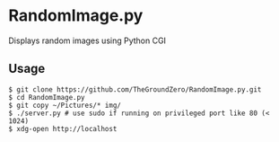 # RandomImage.py
Displays random images using Python CGI


## Usage

    $ git clone https://github.com/TheGroundZero/RandomImage.py.git
    $ cd RandomImage.py
    $ git copy ~/Pictures/* img/
    $ ./server.py # use sudo if running on privileged port like 80 (< 1024)
    $ xdg-open http://localhost
